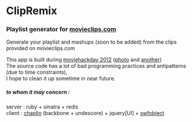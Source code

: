 ClipRemix
=========

### Playlist generator for [movieclips.com](http://movieclips.com/)
Generate your playlist and mashups (soon to be added) from the clips provided on movieclips.com  

This app is built during [moviehackday 2012](http://www.moviehackday.com/)  ([photo](http://twitpic.com/9se8q2) and [another](http://twitpic.com/9se7ub))  
The source code has a lot of bad programming practices and antipatterns (due to time constraints),  
I hope to clean it up sometime in near future.

##### to whom it may concern :
  server  : ruby + sinatra + redis  
  client  : [chaplin](https://github.com/chaplinjs/chaplin) (backbone + undescore) + jquery[UI] + [swfobject](http://github.com/swfobject/swfobject)

